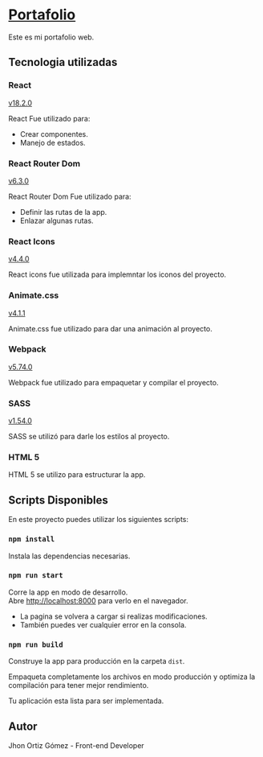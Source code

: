 # [Portafolio](https://jhonortizgomez.github.io/portafolio/)

Este es mi portafolio web.

## Tecnologia utilizadas

### React

[v18.2.0](https://es.reactjs.org/)

React Fue utilizado para:

- Crear componentes.
- Manejo de estados.

### React Router Dom

[v6.3.0](https://reactrouter.com/)

React Router Dom Fue utilizado para:

- Definir las rutas de la app.
- Enlazar algunas rutas.

### React Icons

[v4.4.0](https://react-icons.github.io/react-icons/)

React icons fue utilizada para implemntar los iconos del proyecto.

### Animate.css

[v4.1.1](https://animate.style/)

Animate.css fue utilizado para dar una animación al proyecto.

### Webpack

[v5.74.0](https://webpack.js.org/)

Webpack fue utilizado para empaquetar y compilar el proyecto.

### SASS

[v1.54.0](https://sass-lang.com/)

SASS se utilizó para darle los estilos al proyecto.

### HTML 5

HTML 5 se utilizo para estructurar la app.

## Scripts Disponibles

En este proyecto puedes utilizar los siguientes scripts:

### `npm install`

Instala las dependencias necesarias.

### `npm run start`

Corre la app en modo de desarrollo.\
Abre [http://localhost:8000](http://localhost:8000) para verlo en el navegador.

- La pagina se volvera a cargar si realizas modificaciones.
- También puedes ver cualquier error en la consola.

### `npm run build`

Construye la app para producción en la carpeta `dist`.

Empaqueta completamente los archivos en modo producción y optimiza la compilación para tener mejor rendimiento.

Tu aplicación esta lista para ser implementada.

## Autor

Jhon Ortiz Gómez - Front-end Developer
